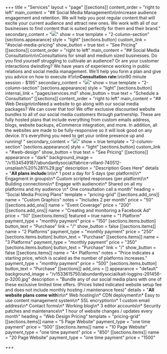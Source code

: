 +++
title = "Services"
layout = "page"
[[sections]]
content_order = "right to left"
main_content = "## Social Media Management\n\nIncrease audience engagement and retention. We will help you post regular content that will excite your current audience and attract new ones. We work with all of our businesses to find content that is suited perfectly for them and their brand."
secondary_content = "![](https://res.cloudinary.com/modii/w_840,q_50,f_auto/v1533615748/abundantlysocial/AdobeStock_36972905-Converted-compressor.png)"
show = true
template = "2-column-section"
[sections.appearance]
style = "light"
[sections.button]
custom_link = "#social-media-pricing"
show_button = true
text = "See Pricing"
[[sections]]
content_order = "right to left"
main_content = "## Social Media Consultation\n\nConsultations for small and medium sized businesses. Do you find yourself struggling to cultivate an audience? Or are your customer interactions dwindling? We have years of experience working in public relations and social media management. We'll help you form a plan and give you advice on how to execute it!\n\n**Consultation rate:**\n\n90 minute session - $195"
secondary_content = "![](https://res.cloudinary.com/modii/w_840,q_50,f_auto/v1533615748/abundantlysocial/consulting-image-compressed-compressor.jpg)"
show = true
template = "2-column-section"
[sections.appearance]
style = "light"
[sections.button]
internal_link = "pages/services.md"
show_button = true
text = "Schedule a Consultation"
[[sections]]
content_order = "right to left"
main_content = "## Web Design\n\nNeed a website to go along with our social media packages? We can cover that too! We offer exclusive discounted website bundles to all of our social media customers through partnership. These are fully hosted plans that include everything from custom emails address, blogs, website backups, eCommerce integration, and more. In addition, all the websites are made to be fully-responsive so it will look good on any device. It's everything you need to get your online presence up and running!  "
secondary_content = "![](https://res.cloudinary.com/modii/w_840,q_50,f_auto/v1533615747/abundantlysocial/web-design-Converted-01-compressed-compressor.png)"
show = true
template = "2-column-section"
[sections.appearance]
style = "light"
[sections.button]
custom_link = "#web-design"
show_button = true
text = "See Pricing"
[[sections]]
appearance = "dark"
background_image = "/v1534549187/abundantlysocial/fabrice-villard-740512-unsplash%20%281%29.jpg"
description = "Description Goes Here"
details = "**All plans include:**\n\n* 1 post a day for 5 days (per platform)\n* Engagment in groups\n* Custom scripted responses (per platform)\n* Building connections\n* Engage with audience\n* Shared on all my platforms and my audience \n* One consultation call a month"
heading = "Social Media Pricing Plans"
template = "pricing-grid"
[[sections.add_ons]]
name = "Custom Graphics"
notes = "Includes 2 per month"
price = "50"
[[sections.add_ons]]
name = "Event Coverage"
price = "200"
[[sections.add_ons]]
name = "Creating and monitoring a Facebook Ad"
price = "50"
[[sections.items]]
featured = true
name = "1 Platform"
payment_type = "monthly payment"
price = "150"
[sections.items.button]
button_text = "Purchase"
link = "/"
show_button = false
[[sections.items]]
name = "2 Platforms"
payment_type = "monthly payment"
price = "250"
[sections.items.button]
button_text = "Purchase"
[[sections.items]]
name = "3 Platforms"
payment_type = "monthly payment"
price = "350"
[sections.items.button]
button_text = "Purchase"
link = "/"
show_button = false
[[sections.items]]
name = "4+ Platforms"
notes = "Price indicates a starting price, which is scaled as the number of platforms increases."
payment_type = "monthly payment"
price = "500"
[sections.items.button]
button_text = "Purchase"
[[sections]]
add_ons = []
appearance = "default"
background_image = "/v1533615750/abundantlysocial/kait-loggins-291456-p-3200.jpg"
description = "Bundle any of our social media plans with one of these exclusive limited time offers. (Prices listed indicated website setup fee and does not include monthly hosting / maintenance fees)"
details = "**All website plans come with**\n\n* Web hosting\n* CDN deployment\n* Easy to use content management system\n* SSL encryption\n* 1 custom email address\n* Contact forms\n* Working blog\n* 3 editor accounts\n* Security patches and maintenance\n* 1 hour of website changes / updates every month"
heading = "Web Design Pricing"
template = "pricing-grid"
[[sections.items]]
name = "5 Page Website"
payment_type = "one time payment"
price = "500"
[[sections.items]]
name = "10 Page Website"
payment_type = "one time payment"
price = "850"
[[sections.items]]
name = "20 Page Website"
payment_type = "one time payment"
price = "1500"

+++
